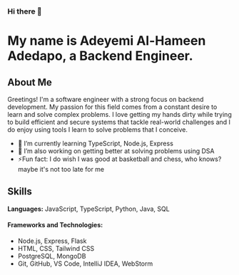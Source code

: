 ### Hi there 👋
# My name is Adeyemi Al-Hameen Adedapo, a Backend Engineer.

## About Me
Greetings! I'm a software engineer with a strong focus on backend development. My passion for this field comes from a constant desire to learn and solve complex problems. I love getting my hands dirty while trying to build efficient and secure systems that tackle real-world challenges and I do enjoy using tools I learn to solve problems that I conceive. 

- 🌱 I’m currently learning TypeScript, Node.js, Express
- 🔭 I’m also working on getting better at solving problems using DSA
- ⚡Fun fact: I do wish I was good at basketball and chess, who knows? maybe it's not too late for me

## Skills
**Languages:** JavaScript, TypeScript, Python, Java, SQL
#### Frameworks and Technologies:
- Node.js, Express, Flask
- HTML, CSS, Tailwind CSS
- PostgreSQL, MongoDB
- Git, GitHub, VS Code, IntelliJ IDEA, WebStorm



<!--...
🌱 I’m currently learning NodeJs, Express
- 👯 I’m looking to collaborate on ...
- 🤔 I’m looking for help with ...
- 💬 Ask me about ...
- 📫 How to reach me: ...
- 😄 Pronouns: ...
-  
--> 

